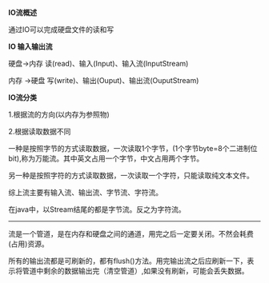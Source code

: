 **IO流概述** 

通过IO可以完成硬盘文件的读和写

**IO 输入输出流**

硬盘->内存  读(read)、输入(Input)、输入流(InputStream)

内存 ->硬盘  写(write)、输出(Ouput)、输出流(OuputStream)

**IO流分类**

1.根据流的方向(以内存为参照物)

2.根据读取数据不同 

一种是按照字节的方式读取数据，一次读取1个字节，(1个字节byte=8个二进制位bit),称为万能流。其中英文占用一个字节，中文占用两个字节。

另一种是按照字符的方式读取数据，一次读取一个字符，只能读取纯文本文件。

综上流主要有输入流、输出流、字节流、字符流。

在java中，以Stream结尾的都是字节流。反之为字符流。

------

流是一个管道，是在内存和硬盘之间的通道，用完之后一定要关闭。不然会耗费(占用)资源。

所有的输出流都是可刷新的，都有flush()方法。用完输出流之后应刷新一下，表示将管道中剩余的数据输出完（清空管道）,如果没有刷新，可能会丢失数据。

